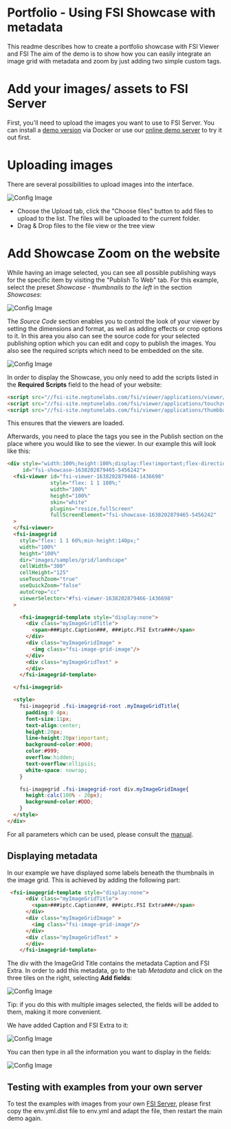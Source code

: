 # Portfolio - Using FSI Showcase with metadata

This readme describes how to create a portfolio showcase with FSI Viewer and FSI
The aim of the demo is to show how you can easily integrate an image grid with metadata and zoom by just adding
two simple custom tags.

# Add your images/ assets to FSI Server

First, you'll need to upload the images you want to use to FSI Server.
You can install a [demo version](https://www.neptunelabs.com/get/) via Docker or use our [online demo server](https://demo.fsi-server.com/fsi/interface/) to try it out first.

# Uploading images

There are several possibilities to upload images into the interface.

![Config Image](readme-portfolio.png)

- Choose the Upload tab, click the "Choose files" button to add files to upload to the list. The files will be uploaded to the current folder.
- Drag & Drop files to the file view or the tree view

# Add Showcase Zoom on the website

While having an image selected, you can see all possible publishing ways for the specific item by visiting the "Publish To Web" tab.
For this example, select the preset *Showcase - thumbnails to the left* in the section *Showcases*:

![Config Image](readme-show-1.png)

The *Source Code* section enables you to control the look of your viewer by setting the dimensions and format, as well as adding effects or crop options to it.
In this area you also can see the source code for your selected publishing option which you can edit and copy to publish the images.
You also see the required scripts which need to be embedded on the site.

![Config Image](readme-show-2.png)

In order to display the Showcase, you only need to add the scripts listed in the **Required Scripts** field
to the head of your website:

```html
<script src="//fsi-site.neptunelabs.com/fsi/viewer/applications/viewer/js/fsiviewer.js"></script>
<script src="//fsi-site.neptunelabs.com/fsi/viewer/applications/touchzoom/js/fsitouchzoom.js"></script>
<script src="//fsi-site.neptunelabs.com/fsi/viewer/applications/thumbbar/js/fsithumbbar.js"></script>
```
This ensures that the viewers are loaded.

Afterwards, you need to place the tags you see in the Publish section on the place where you would like to see the viewer.
In our example this will look like this:

```html
<div style="width:100%;height:100%;display:flex!important;flex-direction:column!important;flex-wrap:nowrap!important;"
     id="fsi-showcase-1638202879465-5456242">
  <fsi-viewer id="fsi-viewer-1638202879466-1436698"
              style="flex: 1 1 100%;"
              width="100%"
              height="100%"
              skin="white"
              plugins="resize,fullScreen"
              fullScreenElement="fsi-showcase-1638202879465-5456242"
  >
  </fsi-viewer>
  <fsi-imagegrid
    style="flex: 1 1 60%;min-height:140px;"
    width="100%"
    height="100%"
    dir="images/samples/grid/landscape"
    cellWidth="300"
    cellHeight="125"
    useTouchZoom="true"
    useQuickZoom="false"
    autoCrop="cc"
    viewerSelector="#fsi-viewer-1638202879466-1436698"
  >

    <fsi-imagegrid-template style="display:none">
      <div class="myImageGridTitle">
        <span>###iptc.Caption###, ###iptc.FSI Extra###</span>
      </div>
      <div class="myImageGridImage" >
        <img class="fsi-image-grid-image"/>
      </div>
      <div class="myImageGridText" >
      </div>
    </fsi-imagegrid-template>

  </fsi-imagegrid>

  <style>
    fsi-imagegrid .fsi-imagegrid-root .myImageGridTitle{
      padding:0 4px;
      font-size:11px;
      text-align:center;
      height:20px;
      line-height:20px!important;
      background-color:#000;
      color:#999;
      overflow:hidden;
      text-overflow:ellipsis;
      white-space: nowrap;
    }

    fsi-imagegrid .fsi-imagegrid-root div.myImageGridImage{
      height:calc(100% - 20px);
      background-color:#DDD;
    }
  </style>
</div>
```

For all parameters which can be used, please consult the [manual](https://docs.neptunelabs.com/fsi-viewer/latest/fsi-viewer).

## Displaying metadata

In our example we have displayed some labels beneath the thumbnails in the image grid.
This is achieved by adding the following part:

```html
 <fsi-imagegrid-template style="display:none">
      <div class="myImageGridTitle">
        <span>###iptc.Caption###, ###iptc.FSI Extra###</span>
      </div>
      <div class="myImageGridImage" >
        <img class="fsi-image-grid-image"/>
      </div>
      <div class="myImageGridText" >
      </div>
    </fsi-imagegrid-template>
```

The div with the ImageGrid Title contains the metadata Caption and FSI Extra.
In order to add this metadata, go to the tab *Metadata* and click on the three tiles on the right, selecting **Add fields**:

![Config Image](readme-portfolio-3.png)

Tip: if you do this with multiple images selected, the fields will be added to them, making it more convenient.

We have added Caption and FSI Extra to it:

![Config Image](readme-portfolio-4.png)

You can then type in all the information you want to display in the fields:

![Config Image](readme-portfolio-5.png)

## Testing with examples from your own server

To test the examples with images from your own [FSI Server](https://www.neptunelabs.com/fsi-server/), please first copy the env.yml.dist file to env.yml and adapt the file, then restart the main demo again.

